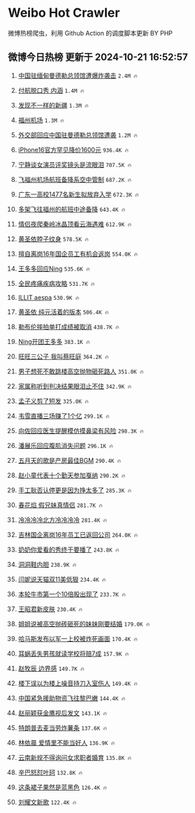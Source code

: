 # Weibo Hot Crawler 



微博热榜爬虫，利用 Github Action 的调度脚本更新 BY PHP 


## 微博今日热榜 更新于 2024-10-21 16:52:57 
1. [中国驻缅甸曼德勒总领馆遭爆炸袭击](https://s.weibo.com/weibo?q=%23%E4%B8%AD%E5%9B%BD%E9%A9%BB%E7%BC%85%E7%94%B8%E6%9B%BC%E5%BE%B7%E5%8B%92%E6%80%BB%E9%A2%86%E9%A6%86%E9%81%AD%E7%88%86%E7%82%B8%E8%A2%AD%E5%87%BB%23&t=31&band_rank=1&Refer=top) `2.4M 🔥` 

1. [付航脱口秀 内涵](https://s.weibo.com/weibo?q=%E4%BB%98%E8%88%AA%E8%84%B1%E5%8F%A3%E7%A7%80%20%E5%86%85%E6%B6%B5&t=31&band_rank=2&Refer=top) `1.4M 🔥` 

1. [发现不一样的新疆](https://s.weibo.com/weibo?q=%23%E5%8F%91%E7%8E%B0%E4%B8%8D%E4%B8%80%E6%A0%B7%E7%9A%84%E6%96%B0%E7%96%86%23&t=31&band_rank=3&Refer=top) `1.3M 🔥` 

1. [福州机场](https://s.weibo.com/weibo?q=%E7%A6%8F%E5%B7%9E%E6%9C%BA%E5%9C%BA&t=31&band_rank=4&Refer=top) `1.3M 🔥` 

1. [外交部回应中国驻曼德勒总领馆遭袭](https://s.weibo.com/weibo?q=%23%E5%A4%96%E4%BA%A4%E9%83%A8%E5%9B%9E%E5%BA%94%E4%B8%AD%E5%9B%BD%E9%A9%BB%E6%9B%BC%E5%BE%B7%E5%8B%92%E6%80%BB%E9%A2%86%E9%A6%86%E9%81%AD%E8%A2%AD%23&t=31&band_rank=5&Refer=top) `1.2M 🔥` 

1. [iPhone16官方罕见降价1600元](https://s.weibo.com/weibo?q=%23iPhone16%E5%AE%98%E6%96%B9%E7%BD%95%E8%A7%81%E9%99%8D%E4%BB%B71600%E5%85%83%23&t=31&band_rank=6&Refer=top) `936.4K 🔥` 

1. [宁静谈女演员评奖镜头是流眼泪](https://s.weibo.com/weibo?q=%23%E5%AE%81%E9%9D%99%E8%B0%88%E5%A5%B3%E6%BC%94%E5%91%98%E8%AF%84%E5%A5%96%E9%95%9C%E5%A4%B4%E6%98%AF%E6%B5%81%E7%9C%BC%E6%B3%AA%23&t=31&band_rank=7&Refer=top) `707.5K 🔥` 

1. [飞福州机场航班备降系空中管制](https://s.weibo.com/weibo?q=%23%E9%A3%9E%E7%A6%8F%E5%B7%9E%E6%9C%BA%E5%9C%BA%E8%88%AA%E7%8F%AD%E5%A4%87%E9%99%8D%E7%B3%BB%E7%A9%BA%E4%B8%AD%E7%AE%A1%E5%88%B6%23&t=31&band_rank=8&Refer=top) `687.2K 🔥` 

1. [广东一高校1477名新生拟放弃入学](https://s.weibo.com/weibo?q=%23%E5%B9%BF%E4%B8%9C%E4%B8%80%E9%AB%98%E6%A0%A11477%E5%90%8D%E6%96%B0%E7%94%9F%E6%8B%9F%E6%94%BE%E5%BC%83%E5%85%A5%E5%AD%A6%23&t=31&band_rank=9&Refer=top) `672.3K 🔥` 

1. [多架飞往福州的航班中途备降](https://s.weibo.com/weibo?q=%23%E5%A4%9A%E6%9E%B6%E9%A3%9E%E5%BE%80%E7%A6%8F%E5%B7%9E%E7%9A%84%E8%88%AA%E7%8F%AD%E4%B8%AD%E9%80%94%E5%A4%87%E9%99%8D%23&t=31&band_rank=10&Refer=top) `643.4K 🔥` 

1. [情侣夜爬秦岭冰晶顶看云海遇难](https://s.weibo.com/weibo?q=%23%E6%83%85%E4%BE%A3%E5%A4%9C%E7%88%AC%E7%A7%A6%E5%B2%AD%E5%86%B0%E6%99%B6%E9%A1%B6%E7%9C%8B%E4%BA%91%E6%B5%B7%E9%81%87%E9%9A%BE%23&t=31&band_rank=11&Refer=top) `612.9K 🔥` 

1. [黄圣依脖子纹身](https://s.weibo.com/weibo?q=%23%E9%BB%84%E5%9C%A3%E4%BE%9D%E8%84%96%E5%AD%90%E7%BA%B9%E8%BA%AB%23&t=31&band_rank=12&Refer=top) `578.5K 🔥` 

1. [擅自离岗16年国企员工有机会返岗](https://s.weibo.com/weibo?q=%23%E6%93%85%E8%87%AA%E7%A6%BB%E5%B2%9716%E5%B9%B4%E5%9B%BD%E4%BC%81%E5%91%98%E5%B7%A5%E6%9C%89%E6%9C%BA%E4%BC%9A%E8%BF%94%E5%B2%97%23&t=31&band_rank=13&Refer=top) `554.0K 🔥` 

1. [王多多回应Ning](https://s.weibo.com/weibo?q=%23%E7%8E%8B%E5%A4%9A%E5%A4%9A%E5%9B%9E%E5%BA%94Ning%23&t=31&band_rank=14&Refer=top) `535.6K 🔥` 

1. [全民疼痛疾病攻略](https://s.weibo.com/weibo?q=%23%E5%85%A8%E6%B0%91%E7%96%BC%E7%97%9B%E7%96%BE%E7%97%85%E6%94%BB%E7%95%A5%23&t=31&band_rank=15&Refer=top) `531.7K 🔥` 

1. [ILLIT aespa](https://s.weibo.com/weibo?q=ILLIT%20aespa&t=31&band_rank=16&Refer=top) `530.9K 🔥` 

1. [黄圣依 纯元活着的版本](https://s.weibo.com/weibo?q=%E9%BB%84%E5%9C%A3%E4%BE%9D%20%E7%BA%AF%E5%85%83%E6%B4%BB%E7%9D%80%E7%9A%84%E7%89%88%E6%9C%AC&t=31&band_rank=17&Refer=top) `506.4K 🔥` 

1. [勒布伦摔拍单打成绩被取消](https://s.weibo.com/weibo?q=%23%E5%8B%92%E5%B8%83%E4%BC%A6%E6%91%94%E6%8B%8D%E5%8D%95%E6%89%93%E6%88%90%E7%BB%A9%E8%A2%AB%E5%8F%96%E6%B6%88%23&t=31&band_rank=18&Refer=top) `438.7K 🔥` 

1. [Ning开团王多多](https://s.weibo.com/weibo?q=%23Ning%E5%BC%80%E5%9B%A2%E7%8E%8B%E5%A4%9A%E5%A4%9A%23&t=31&band_rank=19&Refer=top) `383.1K 🔥` 

1. [旺旺三公子 我叫蔡旺庭](https://s.weibo.com/weibo?q=%E6%97%BA%E6%97%BA%E4%B8%89%E5%85%AC%E5%AD%90%20%E6%88%91%E5%8F%AB%E8%94%A1%E6%97%BA%E5%BA%AD&t=31&band_rank=20&Refer=top) `364.2K 🔥` 

1. [男子想死不敢跳楼高空抛物砸死路人](https://s.weibo.com/weibo?q=%23%E7%94%B7%E5%AD%90%E6%83%B3%E6%AD%BB%E4%B8%8D%E6%95%A2%E8%B7%B3%E6%A5%BC%E9%AB%98%E7%A9%BA%E6%8A%9B%E7%89%A9%E7%A0%B8%E6%AD%BB%E8%B7%AF%E4%BA%BA%23&t=31&band_rank=21&Refer=top) `351.0K 🔥` 

1. [家属称听到判决结果眼泪止不住](https://s.weibo.com/weibo?q=%23%E5%AE%B6%E5%B1%9E%E7%A7%B0%E5%90%AC%E5%88%B0%E5%88%A4%E5%86%B3%E7%BB%93%E6%9E%9C%E7%9C%BC%E6%B3%AA%E6%AD%A2%E4%B8%8D%E4%BD%8F%23&t=31&band_rank=22&Refer=top) `342.9K 🔥` 

1. [孟子义剪了短发](https://s.weibo.com/weibo?q=%23%E5%AD%9F%E5%AD%90%E4%B9%89%E5%89%AA%E4%BA%86%E7%9F%AD%E5%8F%91%23&t=31&band_rank=23&Refer=top) `325.0K 🔥` 

1. [韦雪直播三场赚了1个亿](https://s.weibo.com/weibo?q=%23%E9%9F%A6%E9%9B%AA%E7%9B%B4%E6%92%AD%E4%B8%89%E5%9C%BA%E8%B5%9A%E4%BA%861%E4%B8%AA%E4%BA%BF%23&t=31&band_rank=24&Refer=top) `299.1K 🔥` 

1. [向佐回应医生提醒模仿摸鼻梁有风险](https://s.weibo.com/weibo?q=%E5%90%91%E4%BD%90%E5%9B%9E%E5%BA%94%E5%8C%BB%E7%94%9F%E6%8F%90%E9%86%92%E6%A8%A1%E4%BB%BF%E6%91%B8%E9%BC%BB%E6%A2%81%E6%9C%89%E9%A3%8E%E9%99%A9&t=31&band_rank=25&Refer=top) `298.3K 🔥` 

1. [潘展乐回应腹肌消失问题](https://s.weibo.com/weibo?q=%23%E6%BD%98%E5%B1%95%E4%B9%90%E5%9B%9E%E5%BA%94%E8%85%B9%E8%82%8C%E6%B6%88%E5%A4%B1%E9%97%AE%E9%A2%98%23&t=31&band_rank=26&Refer=top) `296.1K 🔥` 

1. [五月天的歌是产房最佳BGM](https://s.weibo.com/weibo?q=%23%E4%BA%94%E6%9C%88%E5%A4%A9%E7%9A%84%E6%AD%8C%E6%98%AF%E4%BA%A7%E6%88%BF%E6%9C%80%E4%BD%B3BGM%23&t=31&band_rank=27&Refer=top) `290.4K 🔥` 

1. [赵小童代表十个勤天参加戛纳](https://s.weibo.com/weibo?q=%23%E8%B5%B5%E5%B0%8F%E7%AB%A5%E4%BB%A3%E8%A1%A8%E5%8D%81%E4%B8%AA%E5%8B%A4%E5%A4%A9%E5%8F%82%E5%8A%A0%E6%88%9B%E7%BA%B3%23&t=31&band_rank=28&Refer=top) `290.2K 🔥` 

1. [手工耿否认停更是因为挣太多了](https://s.weibo.com/weibo?q=%23%E6%89%8B%E5%B7%A5%E8%80%BF%E5%90%A6%E8%AE%A4%E5%81%9C%E6%9B%B4%E6%98%AF%E5%9B%A0%E4%B8%BA%E6%8C%A3%E5%A4%AA%E5%A4%9A%E4%BA%86%23&t=31&band_rank=29&Refer=top) `285.3K 🔥` 

1. [春花焰 假兄妹真情侣](https://s.weibo.com/weibo?q=%E6%98%A5%E8%8A%B1%E7%84%B0%20%E5%81%87%E5%85%84%E5%A6%B9%E7%9C%9F%E6%83%85%E4%BE%A3&t=31&band_rank=30&Refer=top) `281.7K 🔥` 

1. [冷冷冷冷北方冷冷冷冷](https://s.weibo.com/weibo?q=%23%E5%86%B7%E5%86%B7%E5%86%B7%E5%86%B7%E5%8C%97%E6%96%B9%E5%86%B7%E5%86%B7%E5%86%B7%E5%86%B7%23&t=31&band_rank=31&Refer=top) `281.4K 🔥` 

1. [吉林国企离岗16年员工已返回公司](https://s.weibo.com/weibo?q=%23%E5%90%89%E6%9E%97%E5%9B%BD%E4%BC%81%E7%A6%BB%E5%B2%9716%E5%B9%B4%E5%91%98%E5%B7%A5%E5%B7%B2%E8%BF%94%E5%9B%9E%E5%85%AC%E5%8F%B8%23&t=31&band_rank=32&Refer=top) `264.0K 🔥` 

1. [奶奶你爱看的秀终于要播了](https://s.weibo.com/weibo?q=%E5%A5%B6%E5%A5%B6%E4%BD%A0%E7%88%B1%E7%9C%8B%E7%9A%84%E7%A7%80%E7%BB%88%E4%BA%8E%E8%A6%81%E6%92%AD%E4%BA%86&t=31&band_rank=33&Refer=top) `243.8K 🔥` 

1. [洞洞鞋内胆](https://s.weibo.com/weibo?q=%E6%B4%9E%E6%B4%9E%E9%9E%8B%E5%86%85%E8%83%86&t=31&band_rank=34&Refer=top) `238.9K 🔥` 

1. [闫妮说天猫双11美低狠](https://s.weibo.com/weibo?q=%23%E9%97%AB%E5%A6%AE%E8%AF%B4%E5%A4%A9%E7%8C%AB%E5%8F%8C11%E7%BE%8E%E4%BD%8E%E7%8B%A0%23&t=31&band_rank=35&Refer=top) `234.4K 🔥` 

1. [本轮牛市第一个10倍股出现了](https://s.weibo.com/weibo?q=%23%E6%9C%AC%E8%BD%AE%E7%89%9B%E5%B8%82%E7%AC%AC%E4%B8%80%E4%B8%AA10%E5%80%8D%E8%82%A1%E5%87%BA%E7%8E%B0%E4%BA%86%23&t=31&band_rank=36&Refer=top) `233.7K 🔥` 

1. [王昭君新皮肤](https://s.weibo.com/weibo?q=%E7%8E%8B%E6%98%AD%E5%90%9B%E6%96%B0%E7%9A%AE%E8%82%A4&t=31&band_rank=37&Refer=top) `230.4K 🔥` 

1. [姐姐说被高空抛砖砸死的妹妹刚要结婚](https://s.weibo.com/weibo?q=%23%E5%A7%90%E5%A7%90%E8%AF%B4%E8%A2%AB%E9%AB%98%E7%A9%BA%E6%8A%9B%E7%A0%96%E7%A0%B8%E6%AD%BB%E7%9A%84%E5%A6%B9%E5%A6%B9%E5%88%9A%E8%A6%81%E7%BB%93%E5%A9%9A%23&t=31&band_rank=38&Refer=top) `179.0K 🔥` 

1. [哈马斯发布以军一上校被炸死画面](https://s.weibo.com/weibo?q=%23%E5%93%88%E9%A9%AC%E6%96%AF%E5%8F%91%E5%B8%83%E4%BB%A5%E5%86%9B%E4%B8%80%E4%B8%8A%E6%A0%A1%E8%A2%AB%E7%82%B8%E6%AD%BB%E7%94%BB%E9%9D%A2%23&t=31&band_rank=39&Refer=top) `170.4K 🔥` 

1. [耳蜗丢失男孩就读学校将赔7成](https://s.weibo.com/weibo?q=%23%E8%80%B3%E8%9C%97%E4%B8%A2%E5%A4%B1%E7%94%B7%E5%AD%A9%E5%B0%B1%E8%AF%BB%E5%AD%A6%E6%A0%A1%E5%B0%86%E8%B5%947%E6%88%90%23&t=31&band_rank=40&Refer=top) `157.9K 🔥` 

1. [赵牧辰 边界感](https://s.weibo.com/weibo?q=%E8%B5%B5%E7%89%A7%E8%BE%B0%20%E8%BE%B9%E7%95%8C%E6%84%9F&t=31&band_rank=41&Refer=top) `149.7K 🔥` 

1. [楼下误以为楼上噪音持刀入室伤人](https://s.weibo.com/weibo?q=%23%E6%A5%BC%E4%B8%8B%E8%AF%AF%E4%BB%A5%E4%B8%BA%E6%A5%BC%E4%B8%8A%E5%99%AA%E9%9F%B3%E6%8C%81%E5%88%80%E5%85%A5%E5%AE%A4%E4%BC%A4%E4%BA%BA%23&t=31&band_rank=42&Refer=top) `149.4K 🔥` 

1. [中国紧急援助物资飞往黎巴嫩](https://s.weibo.com/weibo?q=%23%E4%B8%AD%E5%9B%BD%E7%B4%A7%E6%80%A5%E6%8F%B4%E5%8A%A9%E7%89%A9%E8%B5%84%E9%A3%9E%E5%BE%80%E9%BB%8E%E5%B7%B4%E5%AB%A9%23&t=31&band_rank=43&Refer=top) `144.4K 🔥` 

1. [赵丽颖获金鹰视后发文](https://s.weibo.com/weibo?q=%23%E8%B5%B5%E4%B8%BD%E9%A2%96%E8%8E%B7%E9%87%91%E9%B9%B0%E8%A7%86%E5%90%8E%E5%8F%91%E6%96%87%23&t=31&band_rank=44&Refer=top) `143.1K 🔥` 

1. [特朗普去麦当劳炸薯条](https://s.weibo.com/weibo?q=%23%E7%89%B9%E6%9C%97%E6%99%AE%E5%8E%BB%E9%BA%A6%E5%BD%93%E5%8A%B3%E7%82%B8%E8%96%AF%E6%9D%A1%23&t=31&band_rank=45&Refer=top) `137.6K 🔥` 

1. [林依晨 爱情里不能当好人](https://s.weibo.com/weibo?q=%E6%9E%97%E4%BE%9D%E6%99%A8%20%E7%88%B1%E6%83%85%E9%87%8C%E4%B8%8D%E8%83%BD%E5%BD%93%E5%A5%BD%E4%BA%BA&t=31&band_rank=46&Refer=top) `136.9K 🔥` 

1. [云南新规不得询问女求职者婚育](https://s.weibo.com/weibo?q=%23%E4%BA%91%E5%8D%97%E6%96%B0%E8%A7%84%E4%B8%8D%E5%BE%97%E8%AF%A2%E9%97%AE%E5%A5%B3%E6%B1%82%E8%81%8C%E8%80%85%E5%A9%9A%E8%82%B2%23&t=31&band_rank=47&Refer=top) `135.8K 🔥` 

1. [辛巴怒怼叶珂](https://s.weibo.com/weibo?q=%23%E8%BE%9B%E5%B7%B4%E6%80%92%E6%80%BC%E5%8F%B6%E7%8F%82%23&t=31&band_rank=48&Refer=top) `132.8K 🔥` 

1. [这条裙子果然是蓝黑色](https://s.weibo.com/weibo?q=%E8%BF%99%E6%9D%A1%E8%A3%99%E5%AD%90%E6%9E%9C%E7%84%B6%E6%98%AF%E8%93%9D%E9%BB%91%E8%89%B2&t=31&band_rank=49&Refer=top) `126.4K 🔥` 

1. [刘耀文新歌](https://s.weibo.com/weibo?q=%E5%88%98%E8%80%80%E6%96%87%E6%96%B0%E6%AD%8C&t=31&band_rank=50&Refer=top) `122.4K 🔥` 

